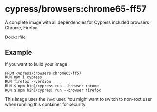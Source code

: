 # cypress/browsers:chrome65-ff57

A complete image with all dependencies for Cypress included browsers Chrome, Firefox

[Dockerfile](Dockerfile)

## Example

If you want to build your image

```
FROM cypress/browsers:chrome65-ff57
RUN npm i cypress
RUN firefox --version
RUN $(npm bin)/cypress run --browser chrome
RUN $(npm bin)/cypress run --browser firefox
```

This image uses the `root` user. You might want to switch to non-root
user when running this container for security.
